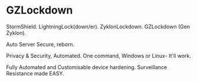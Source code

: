 # GZLockdown
StormShield. LightningLock(down/er). ZyklonLockdown. GZLockdown (Gen Zyklon).

Auto Server Secure, reborn.

Privacy & Security, Automated.
One command, Windows or Linux- It'll work.

Fully Automated and Customisable device hardening.
Surveillance Resistance made EASY.
